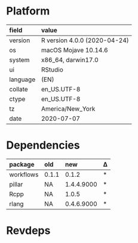 # Platform

|field    |value                        |
|:--------|:----------------------------|
|version  |R version 4.0.0 (2020-04-24) |
|os       |macOS Mojave 10.14.6         |
|system   |x86_64, darwin17.0           |
|ui       |RStudio                      |
|language |(EN)                         |
|collate  |en_US.UTF-8                  |
|ctype    |en_US.UTF-8                  |
|tz       |America/New_York             |
|date     |2020-07-07                   |

# Dependencies

|package   |old   |new        |Δ  |
|:---------|:-----|:----------|:--|
|workflows |0.1.1 |0.1.2      |*  |
|pillar    |NA    |1.4.4.9000 |*  |
|Rcpp      |NA    |1.0.5      |*  |
|rlang     |NA    |0.4.6.9000 |*  |

# Revdeps

